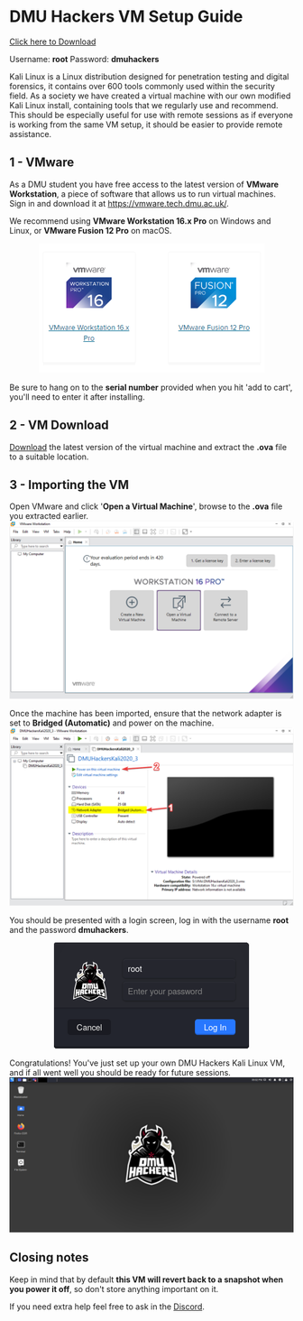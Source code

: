 # DMU Hackers VM Setup Guide

[Click here to Download](https://drive.google.com/file/d/1o-y_EzPeYCUBMiLdau8EvwJYzC9xrXHl/view)

Username: **root**
Password: **dmuhackers**

Kali Linux is a Linux distribution designed for penetration testing and digital forensics, it contains over 600 tools commonly used within the security field. As a society we have created a virtual machine with our own modified Kali Linux install, containing tools that we regularly use and recommend. This should be especially useful for use with remote sessions as if everyone is working from the same VM setup, it should be easier to provide remote assistance. 

## 1 - VMware

As a DMU student you have free access to the latest version of **VMware Workstation**, a piece of software that allows us to run virtual machines. Sign in and download it at https://vmware.tech.dmu.ac.uk/.

We recommend using **VMware Workstation 16.x Pro** on Windows and Linux, or **VMware Fusion 12 Pro** on macOS.

<p align="center">
	<img src="https://github.com/DMUHackers/dmuhackers-vm/blob/master/screenshots/vmware_versions.png?raw=true">
</p>

Be sure to hang on to the **serial number** provided when you hit 'add to cart', you'll need to enter it after installing. 

## 2 - VM Download

[Download](https://drive.google.com/file/d/1o-y_EzPeYCUBMiLdau8EvwJYzC9xrXHl/view) the latest version of the virtual machine and extract the **.ova** file to a suitable location.

## 3 - Importing the VM

Open VMware and click '**Open a Virtual Machine**', browse to the **.ova** file you extracted earlier. 
<img src="https://github.com/DMUHackers/dmuhackers-vm/blob/master/screenshots/before_import.png?raw=true">

Once the machine has been imported, ensure that the network adapter is set to **Bridged (Automatic)** and power on the machine.
<img src="https://github.com/DMUHackers/dmuhackers-vm/blob/master/screenshots/after_import.png?raw=true">

You should be presented with a login screen, log in with the username **root** and the password **dmuhackers**.
<p align="center">
	<img src="https://github.com/DMUHackers/dmuhackers-vm/blob/master/screenshots/login.png?raw=true">
</p>

Congratulations! You've just set up your own DMU Hackers Kali Linux VM, and if all went well you should be ready for future sessions.
<img src="https://github.com/DMUHackers/dmuhackers-vm/blob/master/screenshots/desktop.png?raw=true">

## Closing notes

Keep in mind that by default **this VM will revert back to a snapshot when you power it off**, so don't store anything important on it. 

If you need extra help feel free to ask in the [Discord](https://discord.gg/Vvrk4kK).
